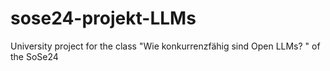 # sose24-projekt-LLMs
University project for the class "Wie konkurrenzfähig sind Open LLMs? " of the SoSe24
